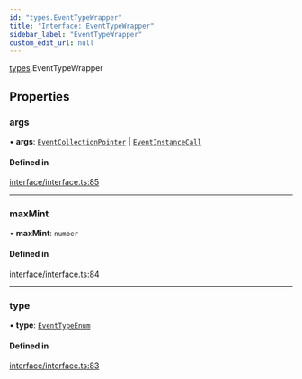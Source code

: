 ```yaml
---
id: "types.EventTypeWrapper"
title: "Interface: EventTypeWrapper"
sidebar_label: "EventTypeWrapper"
custom_edit_url: null
---
```


[types](../namespaces/types.md).EventTypeWrapper

## Properties

### args

• **args**: [`EventCollectionPointer`](types.EventCollectionPointer.md) \| [`EventInstanceCall`](types.EventInstanceCall.md)

#### Defined in

[interface/interface.ts:85](https://github.com/CityOfZion/isengard/blob/5015463/sdk/src/interface/interface.ts#L85)

___

### maxMint

• **maxMint**: `number`

#### Defined in

[interface/interface.ts:84](https://github.com/CityOfZion/isengard/blob/5015463/sdk/src/interface/interface.ts#L84)

___

### type

• **type**: [`EventTypeEnum`](../enums/types.EventTypeEnum.md)

#### Defined in

[interface/interface.ts:83](https://github.com/CityOfZion/isengard/blob/5015463/sdk/src/interface/interface.ts#L83)
